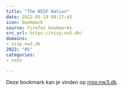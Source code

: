 ```yaml
---
title: "The NISP Nation"
date: 2022-05-19 08:27:43
icon: bookmark
source: Firefox bookmarks
src_url: https://nisp.nw3.dk/
domains:
- nisp.nw3.dk
2022: "05"
categories:
- nato

---
```

Deze bookmark kan je vinden op [nisp.nw3.dk](https://nisp.nw3.dk/).
